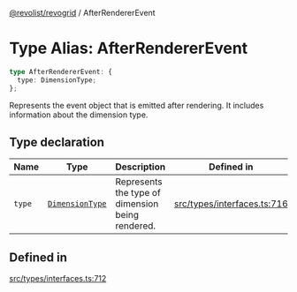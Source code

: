 [@revolist/revogrid](README.md) / AfterRendererEvent

# Type Alias: AfterRendererEvent

```ts
type AfterRendererEvent: {
  type: DimensionType;
};
```

Represents the event object that is emitted after rendering.
It includes information about the dimension type.

## Type declaration

| Name | Type | Description | Defined in |
| ------ | ------ | ------ | ------ |
| `type` | [`DimensionType`](TypeAlias.DimensionType.md) | Represents the type of dimension being rendered. | [src/types/interfaces.ts:716](https://github.com/revolist/revogrid/blob/e4a447d6483665fe275065ba5ef60722f4635503/src/types/interfaces.ts#L716) |

## Defined in

[src/types/interfaces.ts:712](https://github.com/revolist/revogrid/blob/e4a447d6483665fe275065ba5ef60722f4635503/src/types/interfaces.ts#L712)
